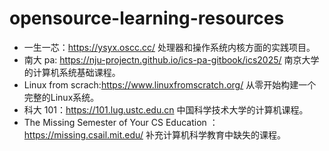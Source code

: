 # opensource-learning-resources

- 一生一芯：https://ysyx.oscc.cc/ 处理器和操作系统内核方面的实践项目。
- 南大 pa: https://nju-projectn.github.io/ics-pa-gitbook/ics2025/ 南京大学的计算机系统基础课程。
- Linux from scrach:https://www.linuxfromscratch.org/ 从零开始构建一个完整的Linux系统。
- 科大 101：https://101.lug.ustc.edu.cn 中国科学技术大学的计算机课程。
- The Missing Semester of Your CS Education ：https://missing.csail.mit.edu/ 补充计算机科学教育中缺失的课程。